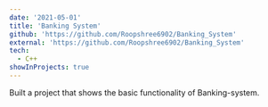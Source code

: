 ```yaml
---
date: '2021-05-01'
title: 'Banking System'
github: 'https://github.com/Roopshree6902/Banking_System'
external: 'https://github.com/Roopshree6902/Banking_System'
tech:
  - C++
showInProjects: true
---
```


Built a project that shows the basic functionality of Banking-system.
